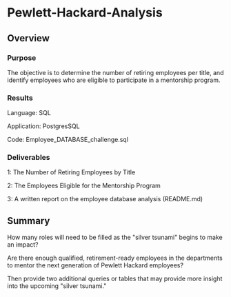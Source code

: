 # Pewlett-Hackard-Analysis

## Overview

### Purpose
The objective is to determine the number of retiring employees per title, 
and identify employees who are eligible to participate in a mentorship program. 

### Results

Language: SQL

Application: PostgresSQL

Code: Employee_DATABASE_challenge.sql

### Deliverables
1: The Number of Retiring Employees by Title

2: The Employees Eligible for the Mentorship Program

3: A written report on the employee database analysis (README.md)

## Summary

How many roles will need to be filled as the "silver tsunami" begins to make an impact?


Are there enough qualified, retirement-ready employees in the departments to mentor the next generation of Pewlett Hackard employees?


Then provide two additional queries or tables that may provide more insight into the upcoming "silver tsunami."
